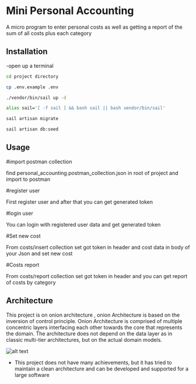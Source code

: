 # Mini Personal Accounting

A micro program to enter personal costs as well as getting a report of the sum of all costs plus each category

## Installation

-open up a terminal

```bash
cd project directory

cp .env.example .env

./vendor/bin/sail up -d

alias sail='[ -f sail ] && bash sail || bash vendor/bin/sail'

sail artisan migrate

sail artisan db:seed
```

## Usage

#import postman collection

find personal_accounting.postman_collection.json in root of project and import to postman

#register user 

First register user and after that you can get generated token 

#login user 

You can login with registered user data and get generated token

#Set new cost

From costs/insert collection set got token in header and cost data in body of your Json and set new cost

#Costs report 

From costs/report collection set got token in header and you can get report of costs by category


## Architecture
This project is on onion architecture , onion Architecture is based on the inversion of control principle. Onion Architecture is comprised of multiple concentric layers interfacing each other towards the core that represents the domain. The architecture does not depend on the data layer as in classic multi-tier architectures, but on the actual domain models.

![alt text](https://miro.medium.com/max/1400/1*B4LEEv0PbmqvYolUH-mCzw.png )


- This project does not have many achievements, but it has tried to maintain a clean architecture and can be developed and supported for a large software
